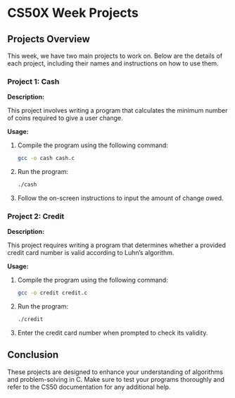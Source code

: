 # CS50X Week Projects

## Projects Overview

This week, we have two main projects to work on. Below are the details of each project, including their names and instructions on how to use them.

### Project 1: Cash

**Description:**

This project involves writing a program that calculates the minimum number of coins required to give a user change.

**Usage:**

1. Compile the program using the following command:

    ```sh
    gcc -o cash cash.c
    ```

2. Run the program:

    ```sh
    ./cash
    ```

3. Follow the on-screen instructions to input the amount of change owed.

### Project 2: Credit

**Description:**

This project requires writing a program that determines whether a provided credit card number is valid according to Luhn’s algorithm.

**Usage:**

1. Compile the program using the following command:

    ```sh
    gcc -o credit credit.c
    ```

2. Run the program:

    ```sh
    ./credit
    ```

3. Enter the credit card number when prompted to check its validity.

## Conclusion

These projects are designed to enhance your understanding of algorithms and problem-solving in C. Make sure to test your programs thoroughly and refer to the CS50 documentation for any additional help.
